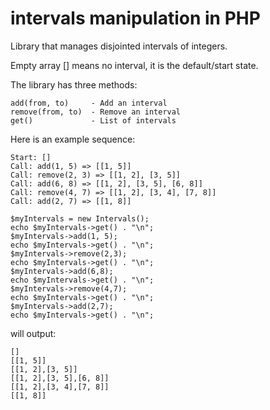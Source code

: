 # intervals manipulation in PHP

Library that manages disjointed intervals of integers.

Empty array [] means no interval, it is the default/start state.

The library has three methods:

```
add(from, to)     - Add an interval
remove(from, to)  - Remove an interval
get()             - List of intervals 
```

Here is an example sequence:

```
Start: []
Call: add(1, 5) => [[1, 5]]
Call: remove(2, 3) => [[1, 2], [3, 5]]
Call: add(6, 8) => [[1, 2], [3, 5], [6, 8]]
Call: remove(4, 7) => [[1, 2], [3, 4], [7, 8]]
Call: add(2, 7) => [[1, 8]]
```
```
$myIntervals = new Intervals();
echo $myIntervals->get() . "\n";
$myIntervals->add(1, 5);
echo $myIntervals->get() . "\n";
$myIntervals->remove(2,3);
echo $myIntervals->get() . "\n";
$myIntervals->add(6,8);
echo $myIntervals->get() . "\n";
$myIntervals->remove(4,7);
echo $myIntervals->get() . "\n";
$myIntervals->add(2,7);
echo $myIntervals->get() . "\n";
```

will output:

```
[]
[[1, 5]]
[[1, 2],[3, 5]]
[[1, 2],[3, 5],[6, 8]]
[[1, 2],[3, 4],[7, 8]]
[[1, 8]]
```
